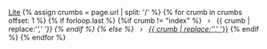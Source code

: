 <a class="breadcrumb-item link-dark text-decoration-none" href='{{ site.baseurl }}/'>Lite</a>
{% assign crumbs = page.url | split: '/' %}
{% for crumb in crumbs offset: 1 %}
  {% if forloop.last %}
    {%if crumb != "index" %}
      <span>&nbsp;&nbsp;&rsaquo;&nbsp;&nbsp;</span>
        <a>{{ crumb | replace:'_',' '}}</a>
    {% endif %}
  {% else %}
  <span>&nbsp;&nbsp;&rsaquo;&nbsp;&nbsp;</span>
    <a class="breadcrumb-item link-dark text-decoration-none" href="{% assign crumb_limit = forloop.index | plus: 1 %}{{site.baseurl}}{% for crumb in crumbs limit: crumb_limit %}{{ crumb | append: '/' }}{% endfor %}">{{ crumb | replace:'_',' '}}</a>
  {% endif %}
{% endfor %}
